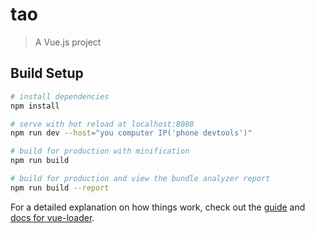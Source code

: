 # tao

> A Vue.js project

## Build Setup

``` bash
# install dependencies
npm install

# serve with hot reload at localhost:8080
npm run dev --host="you computer IP('phone devtools')"

# build for production with minification
npm run build

# build for production and view the bundle analyzer report
npm run build --report
```

For a detailed explanation on how things work, check out the [guide](http://vuejs-templates.github.io/webpack/) and [docs for vue-loader](http://vuejs.github.io/vue-loader).
